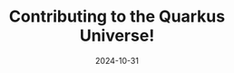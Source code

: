 ---
title: "Contributing to the Quarkus Universe!"
layout: event
youtubeLive: https://www.youtube.com/watch?v=EIVGCTe-5Mg
date: 2024-10-31
description: Matheus Cruz and Helber Belmiro will help us make our first open source contribution!
speakers: [helberBelmiro,mcruzdev]
draft: false
---